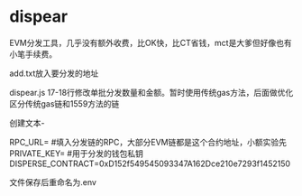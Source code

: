 # dispear
EVM分发工具，几乎没有额外收费，比OK快，比CT省钱，mct是大爹但好像也有小笔手续费。

add.txt放入要分发的地址

dispear.js  17-18行修改单批分发数量和金额。暂时使用传统gas方法，后面做优化区分传统gas链和1559方法的链

创建文本-

RPC_URL=   #填入分发链的RPC，大部分EVM链都是这个合约地址，小额实验先
PRIVATE_KEY=  #用于分发的钱包私钥
DISPERSE_CONTRACT=0xD152f549545093347A162Dce210e7293f1452150

文件保存后重命名为.env
